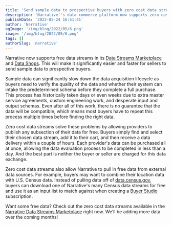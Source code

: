 ```yaml
---
title: 'Send sample data to prospective buyers with zero cost data streams'
description: 'Narrative''s data commerce platform now supports zero cost data streams in its Data Streams Marketplace and third-party Data Shops. '
publishDate: '2022-05-24 16:51:41'
author: 'Narrative'
ogImage: '/img/blog/2022/05/6.png'
image: '/img/blog/2022/05/6.png'
tags: []
authorSlug: 'narrative'
---
```

Narrative now supports free data streams in its [Data Streams Marketplace](https://www.narrative.io/data-marketplace) and [Data Shops](https://www.narrative.io/data-shops). This will make it significantly easier and faster for sellers to send sample data to prospective buyers.

Sample data can significantly slow down the data acquisition lifecycle as buyers need to verify the quality of the data and whether their system can intake the predetermined schema before they complete a full purchase. This process has historically taken days or even weeks due to extra master service agreements, custom engineering work, and desperate input and output schemas. Even after all of this work, there is no guarantee that the data will be compatible, which means most buyers have to repeat this process multiple times before finding the right data.

Zero cost data streams solve these problems by allowing providers to publish any subsection of their data for free. Buyers simply find and select their chosen data stream, add it to their cart, and then receive a data delivery within a couple of hours. Each provider's data can be purchased all at once, allowing the data evaluation process to be completed in less than a day. And the best part is neither the buyer or seller are charged for this data exchange.

Zero cost data streams also allow Narrative to pull in free data from external data sources. For example, buyers may want to combine their location data with U.S. Census data. Instead of pulling data off of [data.census.gov](http://data.census.gov/), buyers can download one of Narrative's many Census data streams for free and use it as an input list to match against when creating a [Buyer Studio](https://www.narrative.io/buyer-studio) subscription.

Want some free data? Check out the zero cost data streams available in the [Narrative Data Streams Marketplace](https://www.narrative.io/data-marketplace) right now. We’ll be adding more data over the coming months!
